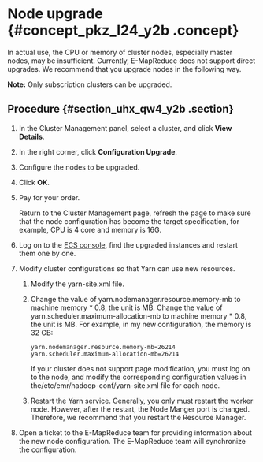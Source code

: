 # Node upgrade {#concept_pkz_l24_y2b .concept}

In actual use, the CPU or memory of cluster nodes, especially master nodes, may be insufficient. Currently, E-MapReduce does not support direct upgrades. We recommend that you upgrade nodes in the following way.

**Note:** Only subscription clusters can be upgraded.

## Procedure {#section_uhx_qw4_y2b .section}

1.  In the Cluster Management panel, select a cluster, and click **View Details**.
2.  In the right corner, click **Configuration Upgrade**.
3.  Configure the nodes to be upgraded.
4.  Click **OK**.
5.  Pay for your order.

    Return to the Cluster Management page, refresh the page to make sure that the node configuration has become the target specification, for example, CPU is 4 core and memory is 16G.

6.  Log on to the [ECS console](https://ecs.console.aliyun.com), find the upgraded instances and restart them one by one.
7.  Modify cluster configurations so that Yarn can use new resources.
    1.  Modify the yarn-site.xml file.
    2.  Change the value of yarn.nodemanager.resource.memory-mb to machine memory \* 0.8, the unit is MB. Change the value of yarn.scheduler.maximum-allocation-mb to machine memory \* 0.8, the unit is MB. For example, in my new configuration, the memory is 32 GB:

        ```
        yarn.nodemanager.resource.memory-mb=26214
        yarn.scheduler.maximum-allocation-mb=26214
        ```

        If your cluster does not support page modification, you must log on to the node, and modify the corresponding configuration values in the/etc/emr/hadoop-conf/yarn-site.xml file for each node.

    3.  Restart the Yarn service. Generally, you only must restart the worker node. However, after the restart, the Node Manger port is changed. Therefore, we recommend that you restart the Resource Manager.
8.  Open a ticket to the E-MapReduce team for providing information about the new node configuration. The E-MapReduce team will synchronize the configuration.

